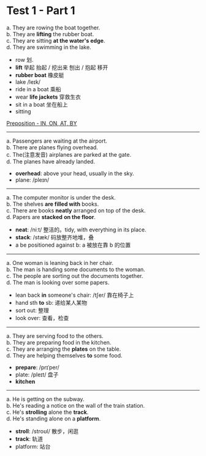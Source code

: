 # Test 1 - Part 1

a. They are rowing the boat together.<br/>
b. They are **lifting** the rubber boat.<br/>
c. They are sitting **at the water's edge**.<br/>
d. They are swimming in the lake.

- row 划.
- **lift** 举起 抬起 / 挖出来 刨出 / 抱起 移开
- **rubber boat** 橡皮艇
- lake /leɪk/
- ride in a boat 乘船
- wear **life jackets** 穿救生衣
- sit in a boat 坐在船上
- sitting

[Preposition - IN, ON, AT, BY](../../grammar/in_on_at_by.md)

---

a. Passengers are waiting at the airport.<br/>
b. There are planes flying overhead.<br/>
c. The(注意发音) airplanes are parked at the gate.<br/>
d. The planes have already landed.

- **overhead**: above your head, usually in the sky.
- plane: /pleɪn/

---

a. The computer monitor is under the desk.<br/>
b. The shelves **are filled with** books.<br/>
c. There are books **neatly** arranged on top of the desk.<br/>
d. Papers are **stacked** **on the floor**.

- **neat**: /niːt/ 整洁的。tidy, with everything in its place.
- **stack**: /stæk/ 码放整齐地堆，叠
- a be positioned against b: a 被放在靠 b 的位置

---

a. One woman is leaning back in her chair.<br/>
b. The man is handing some documents to the woman.<br/>
c. The people are sorting out the documents together.<br/>
d. The man is looking over some papers.

- lean back **in** someone's chair: /tʃer/ 靠在椅子上
- hand sth **to** sb: 递给某人某物
- sort out: 整理
- look over: 查看，检查

---

a. They are serving food to the others.<br/>
b. They are preparing food in the kitchen.<br/>
c. They are arranging the **plates** on the table.<br/>
d. They are helping themselves **to** some food.

- **prepare**: /prɪˈper/
- plate: /pleɪt/ 盘子
- **kitchen**

---

a. He is getting on the subway.<br/>
b. He's reading a notice on the wall of the train station.<br/>
c. He's **strolling** alone the **track**.<br/>
d. He's standing alone on a **platform**.

- **stroll**: /stroʊl/ 散步，闲逛
- **track**: 轨道
- platform: 站台
